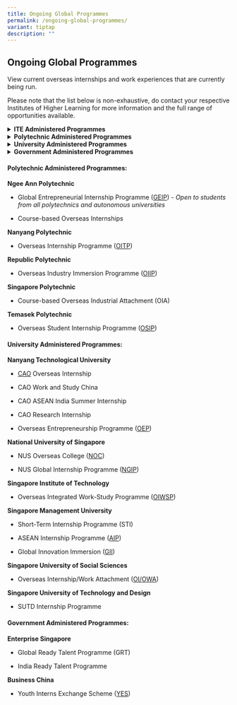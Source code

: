 ```yaml
---
title: Ongoing Global Programmes
permalink: /ongoing-global-programmes/
variant: tiptap
description: ""
---
```

<h2>Ongoing Global Programmes</h2>
<p>View current overseas internships and work experiences that are currently
being run.</p>
<p>Please note that the list below is non-exhaustive, do contact your respective
Institutes of Higher Learning for more information and the full range of
opportunities available.</p>
<div data-type="detailGroup" class="isomer-accordion isomer-accordion-white">
<details class="isomer-details">
<summary><strong>ITE Administered Programmes</strong>
</summary>
<div data-type="detailsContent" class="isomer-details-content">
<ul data-tight="true" class="tight">
<li>
<p>Overseas Industrial Attachment Programme (<a href="https://www.ite.edu.sg/who-we-are/global-partnerships/overseas-exposure" rel="noopener noreferrer nofollow" target="_blank">OIAP</a>)</p>
</li>
</ul>
</div>
</details>
<details class="isomer-details">
<summary><strong>Polytechnic Administered Programmes</strong>
</summary>
<div data-type="detailsContent" class="isomer-details-content">
<p><strong>Ngee Ann Polytechnic</strong>
</p>
<ul data-tight="true" class="tight">
<li>
<p>Global Entrepreneurial Internship Programme (<a href="https://geip.edu.sg/" rel="noopener noreferrer nofollow" target="_blank">GEIP</a>) <em>- Open to students from all polytechnics and autonomous universities</em>
</p>
</li>
<li>
<p>Course-based Overseas Internships</p>
</li>
</ul>
<p><strong>Nanyang Polytechnic</strong>
</p>
<ul data-tight="true" class="tight">
<li>
<p>Overseas Internship Programme (<a href="https://mysbm.nyp.edu.sg/goglobal/web/Overseas-Internship-Programme-OITP" rel="noopener noreferrer nofollow" target="_blank">OITP</a>)</p>
</li>
</ul>
<p><strong>Republic Polytechnic</strong>
</p>
<ul data-tight="true" class="tight">
<li>
<p>Overseas Industry Immersion Programme (<a href="https://www.rp.edu.sg/going-international/overseas-internships" rel="noopener noreferrer nofollow" target="_blank">OIIP</a>)</p>
</li>
</ul>
<p><strong>Singapore Polytechnic</strong>
</p>
<ul data-tight="true" class="tight">
<li>
<p>Course-based Overseas Industrial Attachment (OIA)</p>
</li>
</ul>
<p><strong>Temasek Polytechnic</strong>
</p>
<ul data-tight="true" class="tight">
<li>
<p>Overseas Student Internship Programme (<a href="https://www.tp.edu.sg/research-and-industry/international-relations.html#SIP" rel="noopener noreferrer nofollow" target="_blank">OSIP</a>)</p>
</li>
</ul>
</div>
</details>
<details class="isomer-details">
<summary><strong>University Administered Programmes</strong>
</summary>
<div data-type="detailsContent" class="isomer-details-content">
<p><strong>Nanyang Technological University</strong>
</p>
<ul data-tight="true" class="tight">
<li>
<p><a href="https://www.ntu.edu.sg/education/career-guidance-industry-collaborations/for-employers/hire-ntu-students-as-interns/overseas-internships" rel="noopener noreferrer nofollow" target="_blank">CAO</a> Overseas
Internship</p>
</li>
<li>
<p>CAO Work and Study China</p>
</li>
<li>
<p>CAO ASEAN India Summer Internship</p>
</li>
<li>
<p>CAO Research Internship</p>
</li>
<li>
<p>Overseas Entrepreneurship Programme (<a href="https://www.ntu.edu.sg/ntupreneur/programmes/undergraduate-programmes/OEP" rel="noopener noreferrer nofollow" target="_blank">OEP</a>)</p>
</li>
</ul>
<p><strong>National University of Singapore</strong>
</p>
<ul data-tight="true" class="tight">
<li>
<p>NUS Overseas College (<a href="https://enterprise.nus.edu.sg/education-programmes/nus-overseas-colleges/" rel="noopener noreferrer nofollow" target="_blank">NOC</a>)</p>
</li>
<li>
<p>NUS Global Internship Programme (<a href="https://nus.edu.sg/cfg/students/jobs-internships/internships/global-internship-programme" rel="noopener noreferrer nofollow" target="_blank">NGIP</a>)</p>
</li>
</ul>
<p><strong>Singapore Institute of Technology</strong>
</p>
<ul data-tight="true" class="tight">
<li>
<p>Overseas Integrated Work-Study Programme (<a href="https://www.singaporetech.edu.sg/life-at-sit/global-experience/global-mobility-programmes" rel="noopener noreferrer nofollow" target="_blank">OIWSP</a>)</p>
</li>
</ul>
<p><strong>Singapore Management University</strong>
</p>
<ul data-tight="true" class="tight">
<li>
<p>Short-Term Internship Programme (STI)</p>
</li>
<li>
<p>ASEAN Internship Programme (<a href="https://careerservices.smu.edu.sg/undergraduate/overseas-internship?utm_medium=blog&amp;utm_source=smublog&amp;utm_campaign=202403&amp;utm_content=blog-smu-asean-internship-programme-aip-vietnam-fulfilling-journey-professional-cultural-development" rel="noopener noreferrer nofollow" target="_blank">AIP</a>)</p>
</li>
<li>
<p>Global Innovation Immersion (<a href="https://iie.smu.edu.sg/GII" rel="noopener noreferrer nofollow" target="_blank">GII</a>)</p>
</li>
</ul>
<p><strong>Singapore University of Social Sciences</strong>
</p>
<ul data-tight="true" class="tight">
<li>
<p>Overseas Internship/Work Attachment (<a href="https://www.suss.edu.sg/about-suss/centres/student-success-centre/career-development/work-attachment-(wa)-internships/owa-oi" rel="noopener noreferrer nofollow" target="_blank">OI/OWA</a>)</p>
</li>
</ul>
<p><strong>Singapore University of Technology and Design</strong>
</p>
<ul data-tight="true" class="tight">
<li>
<p>SUTD Internship Programme</p>
</li>
</ul>
</div>
</details>
<details class="isomer-details">
<summary><strong>Government Administered Programmes</strong>
</summary>
<div data-type="detailsContent" class="isomer-details-content">
<p><strong>Enterprise Singapore</strong>
</p>
<ul data-tight="true" class="tight">
<li>
<p>Global Ready Talent Programme (GRT)</p>
</li>
<li>
<p>India Ready Talent Programme</p>
</li>
</ul>
<p><strong>Business China</strong>
</p>
<ul data-tight="true" class="tight">
<li>
<p>Youth Interns Exchange Scheme (<a href="https://www.yes.org.sg/" rel="noopener noreferrer nofollow" target="_blank">YES</a>)</p>
</li>
</ul>
</div>
</details>
</div>
<p></p>
<h4><strong>Polytechnic Administered Programmes:</strong></h4>
<p><strong>Ngee Ann Polytechnic</strong>
</p>
<ul data-tight="true" class="tight">
<li>
<p>Global Entrepreneurial Internship Programme (<a href="https://geip.edu.sg/" rel="noopener noreferrer nofollow" target="_blank">GEIP</a>) <em>- Open to students from all polytechnics and autonomous universities</em>
</p>
</li>
<li>
<p>Course-based Overseas Internships</p>
</li>
</ul>
<p><strong>Nanyang Polytechnic</strong>
</p>
<ul data-tight="true" class="tight">
<li>
<p>Overseas Internship Programme (<a href="https://mysbm.nyp.edu.sg/goglobal/web/Overseas-Internship-Programme-OITP" rel="noopener noreferrer nofollow" target="_blank">OITP</a>)</p>
</li>
</ul>
<p><strong>Republic Polytechnic</strong>
</p>
<ul data-tight="true" class="tight">
<li>
<p>Overseas Industry Immersion Programme (<a href="https://www.rp.edu.sg/going-international/overseas-internships" rel="noopener noreferrer nofollow" target="_blank">OIIP</a>)</p>
</li>
</ul>
<p><strong>Singapore Polytechnic</strong>
</p>
<ul data-tight="true" class="tight">
<li>
<p>Course-based Overseas Industrial Attachment (OIA)</p>
</li>
</ul>
<p><strong>Temasek Polytechnic</strong>
</p>
<ul data-tight="true" class="tight">
<li>
<p>Overseas Student Internship Programme (<a href="https://www.tp.edu.sg/research-and-industry/international-relations.html#SIP" rel="noopener noreferrer nofollow" target="_blank">OSIP</a>)</p>
</li>
</ul>
<p></p>
<h4><strong>University Administered Programmes:</strong></h4>
<p><strong>Nanyang Technological University</strong>
</p>
<ul data-tight="true" class="tight">
<li>
<p><a href="https://www.ntu.edu.sg/education/career-guidance-industry-collaborations/for-employers/hire-ntu-students-as-interns/overseas-internships" rel="noopener noreferrer nofollow" target="_blank">CAO</a> Overseas
Internship</p>
</li>
<li>
<p>CAO Work and Study China</p>
</li>
<li>
<p>CAO ASEAN India Summer Internship</p>
</li>
<li>
<p>CAO Research Internship</p>
</li>
<li>
<p>Overseas Entrepreneurship Programme (<a href="https://www.ntu.edu.sg/ntupreneur/programmes/undergraduate-programmes/OEP" rel="noopener noreferrer nofollow" target="_blank">OEP</a>)</p>
</li>
</ul>
<p><strong>National University of Singapore</strong>
</p>
<ul data-tight="true" class="tight">
<li>
<p>NUS Overseas College (<a href="https://enterprise.nus.edu.sg/education-programmes/nus-overseas-colleges/" rel="noopener noreferrer nofollow" target="_blank">NOC</a>)</p>
</li>
<li>
<p>NUS Global Internship Programme (<a href="https://nus.edu.sg/cfg/students/jobs-internships/internships/global-internship-programme" rel="noopener noreferrer nofollow" target="_blank">NGIP</a>)</p>
</li>
</ul>
<p><strong>Singapore Institute of Technology</strong>
</p>
<ul data-tight="true" class="tight">
<li>
<p>Overseas Integrated Work-Study Programme (<a href="https://www.singaporetech.edu.sg/life-at-sit/global-experience/global-mobility-programmes" rel="noopener noreferrer nofollow" target="_blank">OIWSP</a>)</p>
</li>
</ul>
<p><strong>Singapore Management University</strong>
</p>
<ul data-tight="true" class="tight">
<li>
<p>Short-Term Internship Programme (STI)</p>
</li>
<li>
<p>ASEAN Internship Programme (<a href="https://careerservices.smu.edu.sg/undergraduate/overseas-internship?utm_medium=blog&amp;utm_source=smublog&amp;utm_campaign=202403&amp;utm_content=blog-smu-asean-internship-programme-aip-vietnam-fulfilling-journey-professional-cultural-development" rel="noopener noreferrer nofollow" target="_blank">AIP</a>)</p>
</li>
<li>
<p>Global Innovation Immersion (<a href="https://iie.smu.edu.sg/GII" rel="noopener noreferrer nofollow" target="_blank">GII</a>)</p>
</li>
</ul>
<p><strong>Singapore University of Social Sciences</strong>
</p>
<ul data-tight="true" class="tight">
<li>
<p>Overseas Internship/Work Attachment (<a href="https://www.suss.edu.sg/about-suss/centres/student-success-centre/career-development/work-attachment-(wa)-internships/owa-oi" rel="noopener noreferrer nofollow" target="_blank">OI/OWA</a>)</p>
</li>
</ul>
<p><strong>Singapore University of Technology and Design</strong>
</p>
<ul data-tight="true" class="tight">
<li>
<p>SUTD Internship Programme</p>
</li>
</ul>
<h4><strong>Government Administered Programmes:</strong></h4>
<p><strong>Enterprise Singapore</strong>
</p>
<ul data-tight="true" class="tight">
<li>
<p>Global Ready Talent Programme (GRT)</p>
</li>
<li>
<p>India Ready Talent Programme</p>
</li>
</ul>
<p><strong>Business China</strong>
</p>
<ul data-tight="true" class="tight">
<li>
<p>Youth Interns Exchange Scheme (<a href="https://www.yes.org.sg/" rel="noopener noreferrer nofollow" target="_blank">YES</a>)</p>
</li>
</ul>
<p></p>